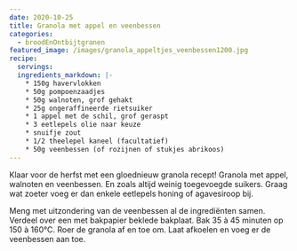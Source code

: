 ```yaml
---
date: 2020-10-25
title: Granola met appel en veenbessen
categories:
  - broodEnOntbijtgranen
featured_image: /images/granola_appeltjes_veenbessen1200.jpg
recipe:
  servings: 
  ingredients_markdown: |-
    * 150g havervlokken
    * 50g pompoenzaadjes
    * 50g walnoten, grof gehakt
    * 25g ongeraffineerde rietsuiker
    * 1 appel met de schil, grof geraspt
    * 3 eetlepels olie naar keuze
    * snuifje zout
    * 1/2 theelepel kaneel (facultatief)    * 50g veenbessen (of rozijnen of stukjes abrikoos)
---
```

Klaar voor de herfst met een gloednieuw granola recept!
Granola met appel, walnoten en veenbessen. En zoals altijd weinig toegevoegde suikers.
Graag wat zoeter voeg er dan enkele eetlepels honing of agavesiroop bij.

<!--more-->

Meng met uitzondering van de veenbessen al de ingrediënten samen.
Verdeel over een met bakpapier beklede bakplaat.
Bak 35 à 45 minuten op 150 à 160°C.
Roer de granola af en toe om.
Laat afkoelen en voeg er de veenbessen aan toe.





